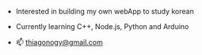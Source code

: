 -  Interested in building my own webApp to study korean
-  Currently learning C++, Node.js, Python and Arduino

- 📫 thiagonogy@gmail.com
